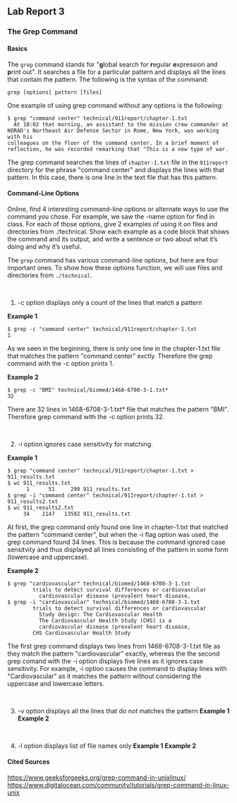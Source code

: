 ## **Lab Report 3**

### The Grep Command

#### Basics
The `grep` command stands for "**g**lobal search for **r**egular **e**xpression and **p**rint out". It searches a file for a particular pattern and displays all the lines that contain the pattern. The following is the syntax of the command:

`grep [options] pattern [files]`

One example of using grep command without any options is the following:
```
$ grep "command center" technical/911report/chapter-1.txt
  At 10:02 that morning, an assistant to the mission crew commander at NORAD's Northeast Air Defense Sector in Rome, New York, was working with his
colleagues on the floor of the command center. In a brief moment of reflection, he was recorded remarking that "This is a new type of war.
```
The grep command searches the lines of `chapter-1.txt` file in the `911report` directory for the phrase "command center" and displays the lines with that pattern. In this case, there is one line in the text file that has this pattern.


#### Command-Line Options

Online, find 4 interesting command-line options or alternate ways to use the command you chose. For example, we saw the -name option for find in class. For each of those options, give 2 examples of using it on files and directories from ./technical. Show each example as a code block that shows the command and its output, and write a sentence or two about what it’s doing and why it’s useful.

The `grep` command has various command-line options, but here are four important ones. To show how these options function, we will use files and directories from `./technical`.

<br>

1. -c option displays only a count of the lines that match a pattern

**Example 1** 
```
$ grep -c "command center" technical/911report/chapter-1.txt
1
```
As we seen in the beginning, there is only one line in the chapter-1.txt file that matches the pattern "command center" exctly. Therefore the grep command with the -c option prints 1. 

**Example 2**
```
$ grep -c "BMI" technical/biomed/1468-6708-3-1.txt* 
32
```
There are 32 lines in 1468-6708-3-1.txt* file that matches the pattern "BMI". Therefore grep command with the -c option prints 32.

<br>

2. -i option ignores case sensitivity for matching.

**Example 1**
 ```
$ grep "command center" technical/911report/chapter-1.txt > 911_results.txt 
$ wc 911_results.txt
       1      51     290 911_results.txt
$ grep -i "command center" technical/911report/chapter-1.txt > 911_results2.txt
$ wc 911_results2.txt 
      34    2147   13592 911_results.txt
 ```
At first, the grep command only found one line in chapter-1.txt that matched the pattern "command center", but when the -i flag option was used, the grep command found 34 lines. This is because the command ignored case sensitvity and thus displayed all lines consisting of the pattern in some form (lowercase and uppercase).

**Example 2**
```
$ grep "cardiovascular" technical/biomed/1468-6708-3-1.txt
        trials to detect survival differences or cardiovascular
          cardiovascular disease (prevalent heart disease,
$ grep -i "cardiovascular" technical/biomed/1468-6708-3-1.txt
        trials to detect survival differences or cardiovascular
          Study design: The Cardiovascular Health
          The Cardiovascular Health Study (CHS) is a
          cardiovascular disease (prevalent heart disease,
        CHS Cardiovascular Health Study
```
The first grep command displays two lines from 1468-6708-3-1.txt file as they match the pattern "cardiovascular" exactly, whereas the the second grep comand with the -i option displays five lines as it ignores case sensitivity. For example, -i option causes the command to display lines with "Cardiovascular" as it matches the pattern without considering the uppercase and lowercase letters. 

<br>

3. -v option displays all the lines that do not matches the pattern
**Example 1** 
**Example 2**

<br>

4. -l option displays list of file names only
**Example 1** 
**Example 2**

#### Cited Sources
https://www.geeksforgeeks.org/grep-command-in-unixlinux/
https://www.digitalocean.com/community/tutorials/grep-command-in-linux-unix


